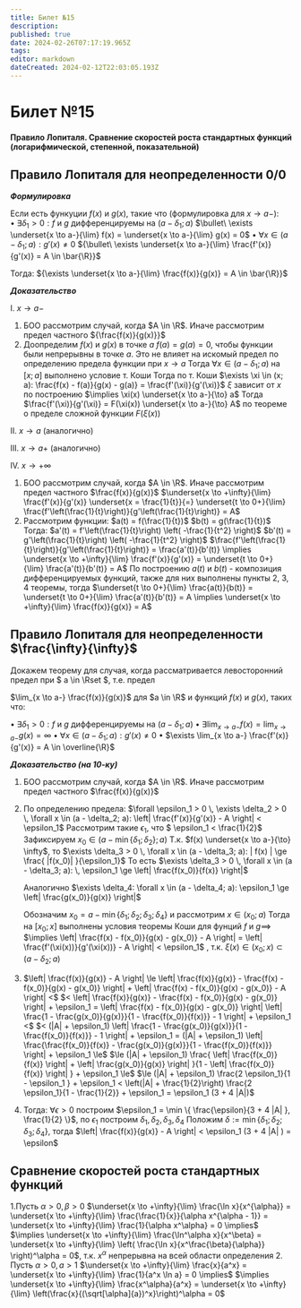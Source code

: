 ```yaml
---
title: Билет №15
description: 
published: true
date: 2024-02-26T07:17:19.965Z
tags: 
editor: markdown
dateCreated: 2024-02-12T22:03:05.193Z
---
```


# Билет №15
#### Правило Лопиталя. Сравнение скоростей роста стандартных функций (логарифмической, степенной, показательной)

## Правило Лопиталя для неопределенности 0/0

***Формулировка***

Если есть функуции $f(x)$ и $g(x)$, такие что (формулировка для $x \to a-$):
$\bullet\ \exists \delta_1 > 0: f$ и $g$ дифференцируемы на $(a - \delta_1; a)$
$\bullet\ \exists \underset{x \to a-}{\lim} f(x) = \underset{x \to a-}{\lim} g(x) = 0$
$\bullet\ \forall x \in (a - \delta_1; a): g'(x) \ne 0$
${\bullet\ \exists \underset{x \to a-}{\lim} \frac{f'(x)}{g'(x)} = A \in \bar{\R}}$

Тогда: ${\exists \underset{x \to a-}{\lim} \frac{f(x)}{g(x)} = A \in \bar{\R}}$

***Доказательство***

I. $x \to a-$ 

1. БОО рассмотрим случай, когда $A \in \R$. Иначе рассмотрим предел частного ${\frac{f(x)}{g(x)}}$
2. Доопределим $f(x)$ и $g(x)$ в точке $a$ $f(a) = g(a) = 0$, чтобы функции были непрерывны в точке $a$.
	Это не влияет на искомый предел по определению предела функции при $x \to a$
	Тогда $\forall x \in (a - \delta_1; a)$ на $[x; a]$ выполнено условие т. Коши
	Тогда по т. Коши $\exists \xi \in (x; a): \frac{f(x) - f(a)}{g(x) - g(a)} = \frac{f'(\xi)}{g'(\xi)}$
	$\xi$ зависит от $x$ по построению $\implies \xi(x) \underset{x \to a-}{\to}  a$
	Тогда $\frac{f'(\xi)}{g'(\xi)} = F(\xi(x)) \underset{x \to a-}{\to} A$ по теореме о пределе сложной функции $F(\xi(x))$

II. $x \to a$ (аналогично)

III. $x \to a+$ (аналогично)

IV. $x \to +\infty$

1. БОО рассмотрим случай, когда $A \in \R$. Иначе рассмотрим предел частного $\frac{f(x)}{g(x)}$
	$\underset{x \to +\infty}{\lim} \frac{f'(x)}{g'(x)} \underset{x = \frac{1}{t}}{=} \underset{t \to 0+}{\lim} \frac{f'\left(\frac{1}{t}\right)}{g'\left(\frac{1}{t}\right)} = A$
2. Рассмотрим функции:
	$a(t) = f(\frac{1}{t})$
	$b(t) = g(\frac{1}{t})$
	Тогда:
	$a'(t) = f'\left(\frac{1}{t}\right) \left( -\frac{1}{t^2} \right)$
	$b'(t) = g'\left(\frac{1}{t}\right) \left( -\frac{1}{t^2} \right)$
	$\frac{f'\left(\frac{1}{t}\right)}{g'\left(\frac{1}{t}\right)} = \frac{a'(t)}{b'(t)} \implies \underset{x \to +\infty}{\lim} \frac{f'(x)}{g'(x)} = \underset{t \to 0+}{\lim} \frac{a'(t)}{b'(t)} = A$
	По построению $a(t)$ и $b(t)$ - композиция дифференцируемых функций, также для них выполнены пункты 2, 3, 4 теоремы, тогда
	$\underset{t \to 0+}{\lim} \frac{a(t)}{b(t)} = \underset{t \to 0+}{\lim} \frac{a'(t)}{b'(t)} = A \implies \underset{x \to +\infty}{\lim} \frac{f(x)}{g(x)} = A$
  
## Правило Лопиталя для неопределенности $\frac{\infty}{\infty}$

Докажем теорему для случая, когда рассматривается левосторонний предел при $ a \in \Rset $, т.е. предел

$\lim_{x \to a-} \frac{f(x)}{g(x)}$ для $a \in \R$ и функций $f(x)$ и $g(x)$, таких что:

$\bullet$ $\exists \delta_1 > 0: f$ и $g$ дифференцируемы на $(a - \delta_1; a)$
$\bullet$ $\exists \lim_{x \to a-} f(x) = \lim_{x \to a-} g(x) = \infty$
$\bullet$ $\forall x \in (a - \delta_1; a): g'(x) \ne 0$
$\bullet$ $\exists \lim_{x \to a-} \frac{f'(x)}{g'(x)} = A \in \overline{\R}$

***Доказательство (на 10-ку)***

1. БОО рассмотрим случай, когда $A \in \R$. Иначе рассмотрим предел частного $\frac{f(x)}{g(x)}$
2. По определению предела:
	$\forall \epsilon_1 > 0 \, \exists \delta_2 > 0 \, \forall x \in (a - \delta_2; a): \left| \frac{f'(x)}{g'(x)} - A \right| < \epsilon_1$
	Рассмотрим такие $\epsilon_1$, что $ \epsilon_1 < \frac{1}{2}$
	Зафиксируем $x_0 \in (a - \min \{ \delta_1; \delta_2 \}; a)$
	Т.к. $f(x) \underset{x \to a-}{\to} \infty$, то
	$\exists \delta_3 > 0 \, \forall x \in (a - \delta_3; a): | f(x) | \ge \frac{ |f(x_0)| }{\epsilon_1}$
	То есть 
  $\exists \delta_3 > 0 \, \forall x \in (a - \delta_3; a): \, \epsilon_1 \ge \left| \frac{f(x_0)}{f(x)} \right|$

	Аналогично $\exists \delta_4: \forall x \in (a - \delta_4; a): \epsilon_1 \ge \left| \frac{g(x_0)}{g(x)} \right|$

	Обозначим $x_0 = a - \min \{ \delta_1; \delta_2; \delta_3; \delta_4 \} \text{ и рассмотрим } x \in (x_0; a)$
	Тогда на $[x_0; x]$ выполнены условия теоремы Коши для фунций $f$ и $g \implies$
	$\implies \left| \frac{f(x) - f(x_0)}{g(x) - g(x_0)} - A \right| = \left| \frac{f'(\xi(x))}{g'(\xi(x))} - A \right| < \epsilon_1$
	, т.к. $\xi(x) \in (x_0; x) \subset (a - \delta_2; a)$
3.
	$\left| \frac{f(x)}{g(x)} - A \right| \le \left| \frac{f(x)}{g(x)} - \frac{f(x) - f(x_0)}{g(x) - g(x_0)} \right| + \left| \frac{f(x) - f(x_0)}{g(x) - g(x_0)} - A \right| <$
	$< \left| \frac{f(x)}{g(x)} - \frac{f(x) - f(x_0)}{g(x) - g(x_0)} \right| + \epsilon_1 = \left| \frac{f(x) - f(x_0)}{g(x) - g(x_0)} \right| \left| \frac{1 - \frac{g(x_0)}{g(x)}}{1 - \frac{f(x_0)}{f(x)}} - 1 \right| + \epsilon_1 <$
	$< (|A| + \epsilon_1) \left| \frac{1 - \frac{g(x_0)}{g(x)}}{1 - \frac{f(x_0)}{f(x)}} - 1 \right| + \epsilon_1 = (|A| + \epsilon_1) \left| \frac{\frac{f(x_0)}{f(x)} - \frac{g(x_0)}{g(x)}}{1 - \frac{f(x_0)}{f(x)}} \right| + \epsilon_1 \le$
	$\le (|A| + \epsilon_1) \frac{ \left| \frac{f(x_0)}{f(x)} \right| + \left| \frac{g(x_0)}{g(x)} \right| }{1 - \left| \frac{f(x_0)}{f(x)} \right| } + \epsilon_1 \le$
	$\le (|A| + \epsilon_1) \frac{2 \epsilon_1}{1 - \epsilon_1 } + \epsilon_1 
        < \left(|A| + \frac{1}{2}\right) \frac{2 \epsilon_1}{1 - \frac{1}{2}} + \epsilon_1 = \epsilon_1 (3 + 4 |A|)$
4. Тогда:
	$\forall \epsilon > 0$ построим $\epsilon_1 = \min \{ \frac{\epsilon}{3 + 4 |A| }, \frac{1}{2} \}$, по $\epsilon_1$ построим $\delta_1, \delta_2, \delta_3, \delta_4$
	Положим
	$\delta := \min \{ \delta_1; \delta_2; \delta_3; \delta_4 \}$, тогда
	$\left| \frac{f(x)}{g(x)} - A \right| < \epsilon_1 (3 + 4 |A| ) = \epsilon$

## Сравнение скоростей роста стандартных функций

1.Пусть $\alpha > 0, \beta > 0$
	$\underset{x \to +\infty}{\lim} \frac{\ln x}{x^{\alpha}} = \underset{x \to +\infty}{\lim} \frac{\frac{1}{x}}{\alpha x^{\alpha - 1}} = \underset{x \to +\infty}{\lim} \frac{1}{\alpha x^\alpha} = 0 \implies$
	$\implies \underset{x \to +\infty}{\lim} \frac{\ln^\alpha x}{x^\beta} = \underset{x \to +\infty}{\lim} \left( \frac{\ln x}{x^\frac{\beta}{\alpha}} \right)^\alpha = 0$, т.к. $x^\alpha$ непрерывна на всей области определения
2. Пусть $\alpha > 0, a > 1$
	$\underset{x \to +\infty}{\lim} \frac{x}{a^x} = \underset{x \to +\infty}{\lim} \frac{1}{a^x \ln a} = 0 \implies$
	$\implies \underset{x \to +\infty}{\lim} \frac{x^\alpha}{a^x} = \underset{x \to +\infty}{\lim} \left(\frac{x}{(\sqrt[\alpha]{a})^x}\right)^\alpha = 0$